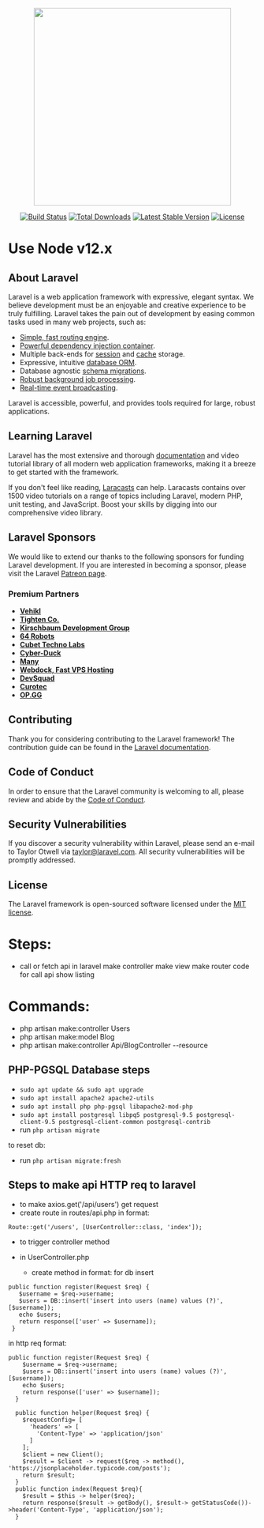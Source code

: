 <p align="center"><a href="https://laravel.com" target="_blank"><img src="https://raw.githubusercontent.com/laravel/art/master/logo-lockup/5%20SVG/2%20CMYK/1%20Full%20Color/laravel-logolockup-cmyk-red.svg" width="400"></a></p>

<p align="center">
<a href="https://travis-ci.org/laravel/framework"><img src="https://travis-ci.org/laravel/framework.svg" alt="Build Status"></a>
<a href="https://packagist.org/packages/laravel/framework"><img src="https://img.shields.io/packagist/dt/laravel/framework" alt="Total Downloads"></a>
<a href="https://packagist.org/packages/laravel/framework"><img src="https://img.shields.io/packagist/v/laravel/framework" alt="Latest Stable Version"></a>
<a href="https://packagist.org/packages/laravel/framework"><img src="https://img.shields.io/packagist/l/laravel/framework" alt="License"></a>
</p>

# Use Node v12.x

## About Laravel

Laravel is a web application framework with expressive, elegant syntax. We believe development must be an enjoyable and creative experience to be truly fulfilling. Laravel takes the pain out of development by easing common tasks used in many web projects, such as:

- [Simple, fast routing engine](https://laravel.com/docs/routing).
- [Powerful dependency injection container](https://laravel.com/docs/container).
- Multiple back-ends for [session](https://laravel.com/docs/session) and [cache](https://laravel.com/docs/cache) storage.
- Expressive, intuitive [database ORM](https://laravel.com/docs/eloquent).
- Database agnostic [schema migrations](https://laravel.com/docs/migrations).
- [Robust background job processing](https://laravel.com/docs/queues).
- [Real-time event broadcasting](https://laravel.com/docs/broadcasting).

Laravel is accessible, powerful, and provides tools required for large, robust applications.

## Learning Laravel

Laravel has the most extensive and thorough [documentation](https://laravel.com/docs) and video tutorial library of all modern web application frameworks, making it a breeze to get started with the framework.

If you don't feel like reading, [Laracasts](https://laracasts.com) can help. Laracasts contains over 1500 video tutorials on a range of topics including Laravel, modern PHP, unit testing, and JavaScript. Boost your skills by digging into our comprehensive video library.

## Laravel Sponsors

We would like to extend our thanks to the following sponsors for funding Laravel development. If you are interested in becoming a sponsor, please visit the Laravel [Patreon page](https://patreon.com/taylorotwell).

### Premium Partners

- **[Vehikl](https://vehikl.com/)**
- **[Tighten Co.](https://tighten.co)**
- **[Kirschbaum Development Group](https://kirschbaumdevelopment.com)**
- **[64 Robots](https://64robots.com)**
- **[Cubet Techno Labs](https://cubettech.com)**
- **[Cyber-Duck](https://cyber-duck.co.uk)**
- **[Many](https://www.many.co.uk)**
- **[Webdock, Fast VPS Hosting](https://www.webdock.io/en)**
- **[DevSquad](https://devsquad.com)**
- **[Curotec](https://www.curotec.com/)**
- **[OP.GG](https://op.gg)**

## Contributing

Thank you for considering contributing to the Laravel framework! The contribution guide can be found in the [Laravel documentation](https://laravel.com/docs/contributions).

## Code of Conduct

In order to ensure that the Laravel community is welcoming to all, please review and abide by the [Code of Conduct](https://laravel.com/docs/contributions#code-of-conduct).

## Security Vulnerabilities

If you discover a security vulnerability within Laravel, please send an e-mail to Taylor Otwell via [taylor@laravel.com](mailto:taylor@laravel.com). All security vulnerabilities will be promptly addressed.

## License

The Laravel framework is open-sourced software licensed under the [MIT license](https://opensource.org/licenses/MIT).


# Steps:
- call or fetch api in laravel
make controller
make view
make router
code for call api
show listing

# Commands:
- php artisan make:controller Users
 - php artisan make:model Blog
 - php artisan make:controller Api/BlogController --resource

## PHP-PGSQL Database steps
 - `sudo apt update && sudo apt upgrade`
 - `sudo apt install apache2 apache2-utils`
 -  `sudo apt install php php-pgsql libapache2-mod-php`
 - `sudo apt install postgresql libpq5 postgresql-9.5 postgresql-client-9.5 postgresql-client-common postgresql-contrib`
 - run `php artisan migrate`

 to reset db:
  - run `php artisan migrate:fresh`
## Steps to make api HTTP req to laravel
 - to make axios.get('/api/users') get request
 - create route in routes/api.php in format: 
 ```
 Route::get('/users', [UserController::class, 'index']);
 ```
  - to trigger controller method

 - in UserController.php
   - create method in format:
 for db insert
 ```
 public function register(Request $req) {
    $username = $req->username;
    $users = DB::insert('insert into users (name) values (?)', [$username]);
    echo $users;
    return response(['user' => $username]);
  }
 ```   

in http req format:
```
public function register(Request $req) {
    $username = $req->username;
    $users = DB::insert('insert into users (name) values (?)', [$username]);
    echo $users;
    return response(['user' => $username]);
  }

  public function helper(Request $req) {
    $requestConfig= [
      'headers' => [
        'Content-Type' => 'application/json'
      ]
    ];
    $client = new Client();
    $result = $client -> request($req -> method(), 'https://jsonplaceholder.typicode.com/posts');
    return $result;
  }
  public function index(Request $req){
    $result = $this -> helper($req);
    return response($result -> getBody(), $result-> getStatusCode())->header('Content-Type', 'application/json');
  }
```

